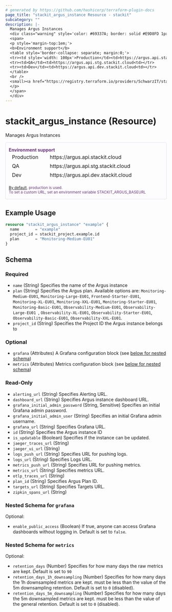 ```yaml
---
# generated by https://github.com/hashicorp/terraform-plugin-docs
page_title: "stackit_argus_instance Resource - stackit"
subcategory: ""
description: |-
  Manages Argus Instances
  <div class="warning" style='color: #69337A; border: solid #E9D8FD 1px; border-radius: 4px; padding-left:0.7em;margin-top:5px;'>
  <span>
  <p style='margin-top:1em;'>
  <b>Environment support</b>
  <table style='border-collapse: separate; margin:0;'>
  <tr><td style='width: 100px'>Production</td><td>https://argus.api.stackit.cloud<td></tr>
  <tr><td>QA</td><td>https://argus.api.stg.stackit.cloud<td></tr>
  <tr><td>Dev</td><td>https://argus.api.dev.stackit.cloud<td></tr>
  </table>
  <br />
  <small><a href="https://registry.terraform.io/providers/SchwarzIT/stackit/latest/docs#environment">By default</a>, production is used.<br />To set a custom URL, set an environment variable STACKIT_ARGUS_BASEURL</small>
  </p>
  </span>
  </div>
---
```


# stackit_argus_instance (Resource)

Manages Argus Instances


<div class="warning" style='color: #69337A; border: solid #E9D8FD 1px; border-radius: 4px; padding-left:0.7em;margin-top:5px;'>
<span>
<p style='margin-top:1em;'>
<b>Environment support</b>
<table style='border-collapse: separate; margin:0;'>
<tr><td style='width: 100px'>Production</td><td>https://argus.api.stackit.cloud<td></tr>
<tr><td>QA</td><td>https://argus.api.stg.stackit.cloud<td></tr>
<tr><td>Dev</td><td>https://argus.api.dev.stackit.cloud<td></tr>
</table>
<br />
<small><a href="https://registry.terraform.io/providers/SchwarzIT/stackit/latest/docs#environment">By default</a>, production is used.<br />To set a custom URL, set an environment variable STACKIT_ARGUS_BASEURL</small>
</p>
</span>
</div>

## Example Usage

```terraform
resource "stackit_argus_instance" "example" {
  name       = "example"
  project_id = stackit_project.example.id
  plan       = "Monitoring-Medium-EU01"
}
```

<!-- schema generated by tfplugindocs -->
## Schema

### Required

- `name` (String) Specifies the name of the Argus instance
- `plan` (String) Specifies the Argus plan. Available options are: `Monitoring-Medium-EU01`, `Monitoring-Large-EU01`, `Frontend-Starter-EU01`, `Monitoring-XL-EU01`, `Monitoring-XXL-EU01`, `Monitoring-Starter-EU01`, `Monitoring-Basic-EU01`, `Observability-Medium-EU01`, `Observability-Large-EU01 `, `Observability-XL-EU01`, `Observability-Starter-EU01`, `Observability-Basic-EU01`, `Observability-XXL-EU01`.
- `project_id` (String) Specifies the Project ID the Argus instance belongs to

### Optional

- `grafana` (Attributes) A Grafana configuration block (see [below for nested schema](#nestedatt--grafana))
- `metrics` (Attributes) Metrics configuration block (see [below for nested schema](#nestedatt--metrics))

### Read-Only

- `alerting_url` (String) Specifies Alerting URL.
- `dashboard_url` (String) Specifies Argus instance dashboard URL.
- `grafana_initial_admin_password` (String, Sensitive) Specifies an initial Grafana admin password.
- `grafana_initial_admin_user` (String) Specifies an initial Grafana admin username.
- `grafana_url` (String) Specifies Grafana URL.
- `id` (String) Specifies the Argus instance ID
- `is_updatable` (Boolean) Specifies if the instance can be updated.
- `jaeger_traces_url` (String)
- `jaeger_ui_url` (String)
- `logs_push_url` (String) Specifies URL for pushing logs.
- `logs_url` (String) Specifies Logs URL.
- `metrics_push_url` (String) Specifies URL for pushing metrics.
- `metrics_url` (String) Specifies metrics URL.
- `otlp_traces_url` (String)
- `plan_id` (String) Specifies Argus Plan ID.
- `targets_url` (String) Specifies Targets URL.
- `zipkin_spans_url` (String)

<a id="nestedatt--grafana"></a>
### Nested Schema for `grafana`

Optional:

- `enable_public_access` (Boolean) If true, anyone can access Grafana dashboards without logging in. Default is set to `false`.


<a id="nestedatt--metrics"></a>
### Nested Schema for `metrics`

Optional:

- `retention_days` (Number) Specifies for how many days the raw metrics are kept. Default is set to `90`
- `retention_days_1h_downsampling` (Number) Specifies for how many days the 1h downsampled metrics are kept. must be less than the value of the 5m downsampling retention. Default is set to `0` (disabled).
- `retention_days_5m_downsampling` (Number) Specifies for how many days the 5m downsampled metrics are kept. must be less than the value of the general retention. Default is set to `0` (disabled).


